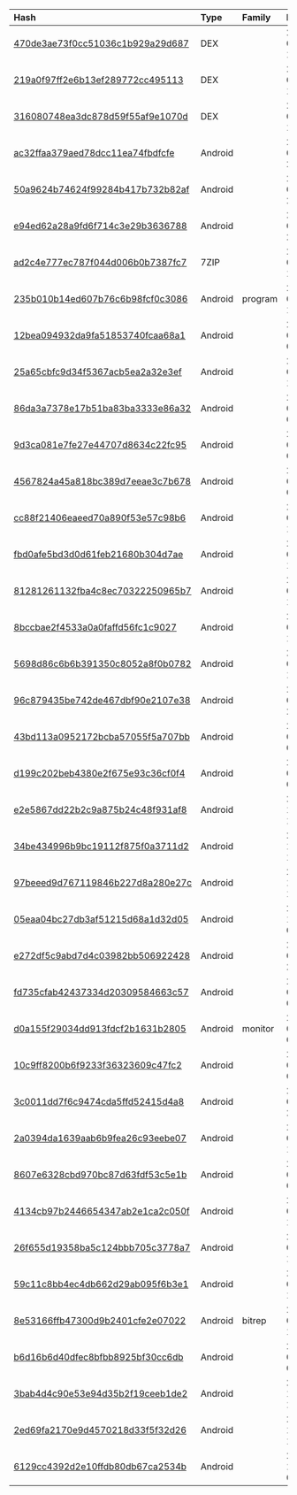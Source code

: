 |Hash|Type|Family|First_Seen|Name|
|:--|:--|:--|:--|:--|
|[470de3ae73f0cc51036c1b929a29d687](https://www.virustotal.com/gui/file/470de3ae73f0cc51036c1b929a29d687)|DEX||2019-09-01 10:59:05| |
|[219a0f97ff2e6b13ef289772cc495113](https://www.virustotal.com/gui/file/219a0f97ff2e6b13ef289772cc495113)|DEX||2019-09-01 10:58:34| |
|[316080748ea3dc878d59f55af9e1070d](https://www.virustotal.com/gui/file/316080748ea3dc878d59f55af9e1070d)|DEX||2019-09-01 10:58:33| |
|[ac32ffaa379aed78dcc11ea74fbdfcfe](https://www.virustotal.com/gui/file/ac32ffaa379aed78dcc11ea74fbdfcfe)|Android||2019-08-31 23:45:05|کوروش بزرگ 4.5.8.apk|
|[50a9624b74624f99284b417b732b82af](https://www.virustotal.com/gui/file/50a9624b74624f99284b417b732b82af)|Android||2019-08-31 23:44:53|شاهنامه فردوسی.apk|
|[e94ed62a28a9fd6f714c3e29b3636788](https://www.virustotal.com/gui/file/e94ed62a28a9fd6f714c3e29b3636788)|Android||2019-08-31 23:44:18|بانو مریم رجوی.apk|
|[ad2c4e777ec787f044d006b0b7387fc7](https://www.virustotal.com/gui/file/ad2c4e777ec787f044d006b0b7387fc7)|7ZIP||2019-08-31 19:09:41|=?UTF-8?B?2KjYsdin24wgICDahtqpLjd6?=|
|[235b010b14ed607b76c6b98fcf0c3086](https://www.virustotal.com/gui/file/235b010b14ed607b76c6b98fcf0c3086)|Android|program|2019-08-31 16:02:29| |
|[12bea094932da9fa51853740fcaa68a1](https://www.virustotal.com/gui/file/12bea094932da9fa51853740fcaa68a1)|Android||2019-08-31 08:01:47|=?UTF-8?B?2LPZh9ix2KfYqCDYs9m+2YfYsduMIDMuMi5hcGs=?=|
|[25a65cbfc9d34f5367acb5ea2a32e3ef](https://www.virustotal.com/gui/file/25a65cbfc9d34f5367acb5ea2a32e3ef)|Android||2019-08-27 15:43:01|=?UTF-8?B?2LnZhdixINmB2KfYsdmI2YIuYXBr?=|
|[86da3a7378e17b51ba83ba3333e86a32](https://www.virustotal.com/gui/file/86da3a7378e17b51ba83ba3333e86a32)|Android||2019-08-25 02:20:24|86da3a7378e17b51ba83ba3333e86a32.virus|
|[9d3ca081e7fe27e44707d8634c22fc95](https://www.virustotal.com/gui/file/9d3ca081e7fe27e44707d8634c22fc95)|Android||2019-07-28 02:20:27|9d3ca081e7fe27e44707d8634c22fc95.virus|
|[4567824a45a818bc389d7eeae3c7b678](https://www.virustotal.com/gui/file/4567824a45a818bc389d7eeae3c7b678)|Android||2019-07-18 02:20:45|4567824a45a818bc389d7eeae3c7b678.virus|
|[cc88f21406eaeed70a890f53e57c98b6](https://www.virustotal.com/gui/file/cc88f21406eaeed70a890f53e57c98b6)|Android||2019-06-11 14:02:10|=?UTF-8?B?2LXZiNixINi02YfYsSDYsdmF2LbYp9mGIDEuMS5hcGs=?=|
|[fbd0afe5bd3d0d61feb21680b304d7ae](https://www.virustotal.com/gui/file/fbd0afe5bd3d0d61feb21680b304d7ae)|Android||2019-06-10 12:42:31|=?UTF-8?B?2YbYr9in2Kbbktit2YIg2KfZhtqI2LHYp9im24zaiCDYp9uM2b7ZhNuM2qnbjNi02YYuYXBr?=|
|[81281261132fba4c8ec70322250965b7](https://www.virustotal.com/gui/file/81281261132fba4c8ec70322250965b7)|Android||2019-05-09 10:39:16|nasimhagh(azaan Sunni).apk|
|[8bccbae2f4533a0a0faffd56fc1c9027](https://www.virustotal.com/gui/file/8bccbae2f4533a0a0faffd56fc1c9027)|Android||2019-04-30 18:18:04|ابو سعيد.apk|
|[5698d86c6b6b391350c8052a8f0b0782](https://www.virustotal.com/gui/file/5698d86c6b6b391350c8052a8f0b0782)|Android||2019-04-14 15:02:51|5_6165725226161143926.apk|
|[96c879435be742de467dbf90e2107e38](https://www.virustotal.com/gui/file/96c879435be742de467dbf90e2107e38)|Android||2019-03-30 21:40:56|Sahih Farsi2.apk|
|[43bd113a0952172bcba57055f5a707bb](https://www.virustotal.com/gui/file/43bd113a0952172bcba57055f5a707bb)|Android||2019-01-27 08:39:52|=?UTF-8?B?2YHYsduM2K/ZiNmGINmF2LTbjNix24wgMy4zLmFwaw==?=|
|[d199c202beb4380e2f675e93c36cf0f4](https://www.virustotal.com/gui/file/d199c202beb4380e2f675e93c36cf0f4)|Android||2019-01-27 08:38:48|=?UTF-8?B?2LPZh9ix2KfYqCDYs9m+2YfYsduMIDMuMi5hcGs=?=|
|[e2e5867dd22b2c9a875b24c48f931af8](https://www.virustotal.com/gui/file/e2e5867dd22b2c9a875b24c48f931af8)|Android||2018-12-10 18:33:46|.|
|[34be434996b9bc19112f875f0a3711d2](https://www.virustotal.com/gui/file/34be434996b9bc19112f875f0a3711d2)|Android||2018-10-23 16:27:13|34be434996b9bc19112f875f0a3711d2.virus|
|[97beeed9d767119846b227d8a280e27c](https://www.virustotal.com/gui/file/97beeed9d767119846b227d8a280e27c)|Android||2018-10-12 16:10:33| |
|[05eaa04bc27db3af51215d68a1d32d05](https://www.virustotal.com/gui/file/05eaa04bc27db3af51215d68a1d32d05)|Android||2018-10-07 07:46:30|Exotic Flowers 1.2.apk|
|[e272df5c9abd7d4c03982bb506922428](https://www.virustotal.com/gui/file/e272df5c9abd7d4c03982bb506922428)|Android||2018-08-29 21:44:16|=?UTF-8?B?2K/ZiNmE2Kkg2K7ZhNin2YHYqSDYp9mE2KfYs9mE2KfZhduM2KkuYXBr?=|
|[fd735cfab42437334d20309584663c57](https://www.virustotal.com/gui/file/fd735cfab42437334d20309584663c57)|Android||2018-08-29 08:32:07|ANFPISHMARGAKURDRASAN.apk|
|[d0a155f29034dd913fdcf2b1631b2805](https://www.virustotal.com/gui/file/d0a155f29034dd913fdcf2b1631b2805)|Android|monitor|2018-08-29 07:58:55|ANFKURDICHAT2000.apk|
|[10c9ff8200b6f9233f36323609c47fc2](https://www.virustotal.com/gui/file/10c9ff8200b6f9233f36323609c47fc2)|Android||2018-08-25 08:36:03|/home/ubuntu/site_disks/jsa.live/files/21682490.apk|
|[3c0011dd7f6c9474cda5ffd52415d4a8](https://www.virustotal.com/gui/file/3c0011dd7f6c9474cda5ffd52415d4a8)|Android||2018-04-24 23:57:46|BOOK%200.apk|
|[2a0394da1639aab6b9fea26c93eebe07](https://www.virustotal.com/gui/file/2a0394da1639aab6b9fea26c93eebe07)|Android||2018-04-21 11:31:43|/1/3/5/3547224113e8a2f5e8eedbc46494769adf750962507a5a2cf153ebfe391b1350.file|
|[8607e6328cbd970bc87d63fdf53c5e1b](https://www.virustotal.com/gui/file/8607e6328cbd970bc87d63fdf53c5e1b)|Android||2018-04-04 02:52:35|8607e6328cbd970bc87d63fdf53c5e1b.virus|
|[4134cb97b2446654347ab2e1ca2c050f](https://www.virustotal.com/gui/file/4134cb97b2446654347ab2e1ca2c050f)|Android||2017-08-08 10:36:51|بلوچ بلوچستان.apk|
|[26f655d19358ba5c124bbb705c3778a7](https://www.virustotal.com/gui/file/26f655d19358ba5c124bbb705c3778a7)|Android||2017-04-19 14:47:11|/1/4/5/45ab522d313f52e5521c8675a8427e7671f096a6296a73a877d709049e4ed074.file|
|[59c11c8bb4ec4db662d29ab095f6b3e1](https://www.virustotal.com/gui/file/59c11c8bb4ec4db662d29ab095f6b3e1)|Android||2017-04-15 19:02:05|/1/9/5/953c2ce6cc1f013cb9de527a28f8068f4a5c6dabab07701b139dfa661904a8db.file|
|[8e53166ffb47300d9b2401cfe2e07022](https://www.virustotal.com/gui/file/8e53166ffb47300d9b2401cfe2e07022)|Android|bitrep|2017-04-13 19:01:11|/1/3/1/319c499932badf0b51fa4401d6cdc97b3a677299ebb2c80e53078ae1b5ca236f.file|
|[b6d16b6d40dfec8bfbb8925bf30cc6db](https://www.virustotal.com/gui/file/b6d16b6d40dfec8bfbb8925bf30cc6db)|Android||2017-03-26 02:17:05|/1/7/6/76332cd87db67c15f536a911a4a58d5bf4e1130655dcfa00f2a6273ad315626d.file|
|[3bab4d4c90e53e94d35b2f19ceeb1de2](https://www.virustotal.com/gui/file/3bab4d4c90e53e94d35b2f19ceeb1de2)|Android||2020-11-22 11:05:05|dd97ab1c6cc3b4c4e5c16a8d66b0d70036e6139da39731872c4ee0bdd919ea5e.bin|
|[2ed69fa2170e9d4570218d33f5f32d26](https://www.virustotal.com/gui/file/2ed69fa2170e9d4570218d33f5f32d26)|Android||2020-11-22 10:58:21|bd7779e6100e07b3eae67bfcdc53f1f08468651240229e284cca60e2b953496b.bin|
|[6129cc4392d2e10ffdb80db67ca2534b](https://www.virustotal.com/gui/file/6129cc4392d2e10ffdb80db67ca2534b)|Android||2020-10-27 06:43:54|کوروش کبیر v1.0.apk|

